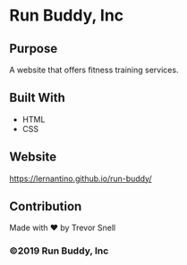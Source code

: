 # Run Buddy, Inc

## Purpose
A website that offers fitness training services. 

## Built With
* HTML
* CSS

## Website
https://lernantino.github.io/run-buddy/

## Contribution
Made with ❤️ by Trevor Snell

### ©️2019 Run Buddy, Inc 

